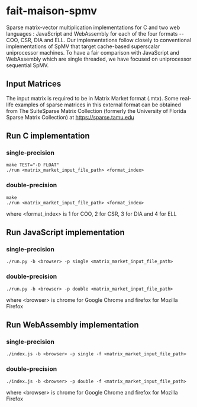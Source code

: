 # fait-maison-spmv
Sparse matrix-vector multiplication implementations for C and two web languages : JavaScript and WebAssembly for each of the four formats -- COO, CSR, DIA and ELL. 
Our implementations follow closely to conventional implementations of SpMV that target cache-based superscalar uniprocessor machines.
To have a fair comparison with JavaScript and WebAssembly which are single threaded, we have focused on uniprocessor sequential SpMV.

## Input Matrices
The input matrix is required to be in Matrix Market format (.mtx). Some real-life examples of sparse matrices in this external format 
can be obtained from The SuiteSparse Matrix Collection (formerly the University of Florida Sparse Matrix Collection) at https://sparse.tamu.edu

## Run C implementation

  ### single-precision

    make TEST="-D FLOAT"
    ./run <matrix_market_input_file_path> <format_index>
  
  ### double-precision

    make
    ./run <matrix_market_input_file_path> <format_index>
    
where <format_index> is 1 for COO, 2 for CSR, 3 for DIA and 4 for ELL

## Run JavaScript implementation
  
  ### single-precision
  
    ./run.py -b <browser> -p single <matrix_market_input_file_path>
  
  ### double-precision
  
    ./run.py -b <browser> -p double <matrix_market_input_file_path>
    
where \<browser\> is chrome for Google Chrome and firefox for Mozilla Firefox
  

## Run WebAssembly implementation

  ### single-precision

    ./index.js -b <browser> -p single -f <matrix_market_input_file_path>

  ### double-precision

    ./index.js -b <browser> -p double -f <matrix_market_input_file_path>

where \<browser\> is chrome for Google Chrome and firefox for Mozilla Firefox
